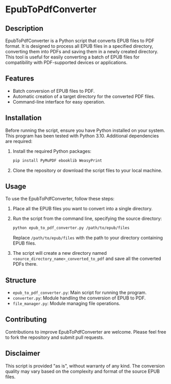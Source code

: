 # EpubToPdfConverter

## Description

EpubToPdfConverter is a Python script that converts EPUB files to PDF format. It is designed to process all EPUB files
in a specified directory, converting them into PDFs and saving them in a newly created directory. This tool is useful
for easily converting a batch of EPUB files for compatibility with PDF-supported devices or applications.

## Features

- Batch conversion of EPUB files to PDF.
- Automatic creation of a target directory for the converted PDF files.
- Command-line interface for easy operation.

## Installation

Before running the script, ensure you have Python installed on your system. This program has been tested with Python
3.10. Additional dependencies are required:

1. Install the required Python packages:

   ```bash
   pip install PyMuPDF ebooklib WeasyPrint
   ```

2. Clone the repository or download the script files to your local machine.

## Usage

To use the EpubToPdfConverter, follow these steps:

1. Place all the EPUB files you want to convert into a single directory.

2. Run the script from the command line, specifying the source directory:

   ```bash
   python epub_to_pdf_converter.py /path/to/epub/files
   ```

   Replace `/path/to/epub/files` with the path to your directory containing EPUB files.

3. The script will create a new directory named `<source_directory_name>_converted_to_pdf` and save all the converted
   PDFs there.

## Structure

- `epub_to_pdf_converter.py`: Main script for running the program.
- `converter.py`: Module handling the conversion of EPUB to PDF.
- `file_manager.py`: Module managing file operations.

## Contributing

Contributions to improve EpubToPdfConverter are welcome. Please feel free to fork the repository and submit pull
requests.

## Disclaimer

This script is provided "as is", without warranty of any kind. The conversion quality may vary based on the complexity
and format of the source EPUB files.
